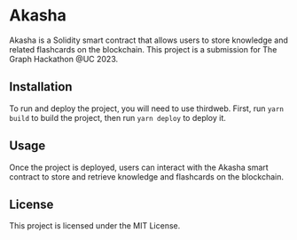 # Akasha

Akasha is a Solidity smart contract that allows users to store knowledge and related flashcards on the blockchain. This project is a submission for The Graph Hackathon @UC 2023.

## Installation

To run and deploy the project, you will need to use thirdweb. First, run `yarn build` to build the project, then run `yarn deploy` to deploy it.

## Usage

Once the project is deployed, users can interact with the Akasha smart contract to store and retrieve knowledge and flashcards on the blockchain.

## License

This project is licensed under the MIT License.
